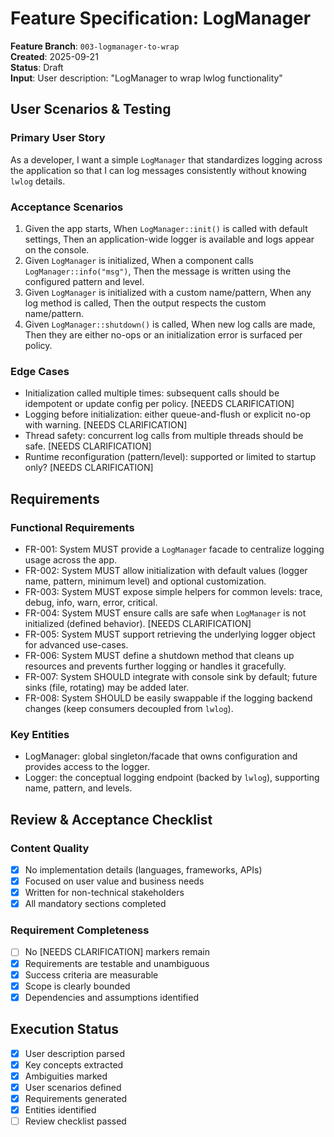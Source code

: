 # Feature Specification: LogManager

**Feature Branch**: `003-logmanager-to-wrap`  
**Created**: 2025-09-21  
**Status**: Draft  
**Input**: User description: "LogManager to wrap lwlog functionality"

## User Scenarios & Testing

### Primary User Story
As a developer, I want a simple `LogManager` that standardizes logging across the application so that I can log messages consistently without knowing `lwlog` details.

### Acceptance Scenarios
1. Given the app starts, When `LogManager::init()` is called with default settings, Then an application-wide logger is available and logs appear on the console.
2. Given `LogManager` is initialized, When a component calls `LogManager::info("msg")`, Then the message is written using the configured pattern and level.
3. Given `LogManager` is initialized with a custom name/pattern, When any log method is called, Then the output respects the custom name/pattern.
4. Given `LogManager::shutdown()` is called, When new log calls are made, Then they are either no-ops or an initialization error is surfaced per policy.

### Edge Cases
- Initialization called multiple times: subsequent calls should be idempotent or update config per policy. [NEEDS CLARIFICATION]
- Logging before initialization: either queue-and-flush or explicit no-op with warning. [NEEDS CLARIFICATION]
- Thread safety: concurrent log calls from multiple threads should be safe. [NEEDS CLARIFICATION]
- Runtime reconfiguration (pattern/level): supported or limited to startup only? [NEEDS CLARIFICATION]

## Requirements

### Functional Requirements
- FR-001: System MUST provide a `LogManager` facade to centralize logging usage across the app.
- FR-002: System MUST allow initialization with default values (logger name, pattern, minimum level) and optional customization.
- FR-003: System MUST expose simple helpers for common levels: trace, debug, info, warn, error, critical.
- FR-004: System MUST ensure calls are safe when `LogManager` is not initialized (defined behavior). [NEEDS CLARIFICATION]
- FR-005: System MUST support retrieving the underlying logger object for advanced use-cases.
- FR-006: System MUST define a shutdown method that cleans up resources and prevents further logging or handles it gracefully.
- FR-007: System SHOULD integrate with console sink by default; future sinks (file, rotating) may be added later.
- FR-008: System SHOULD be easily swappable if the logging backend changes (keep consumers decoupled from `lwlog`).

### Key Entities
- LogManager: global singleton/facade that owns configuration and provides access to the logger.
- Logger: the conceptual logging endpoint (backed by `lwlog`), supporting name, pattern, and levels.

## Review & Acceptance Checklist

### Content Quality
- [x] No implementation details (languages, frameworks, APIs)
- [x] Focused on user value and business needs
- [x] Written for non-technical stakeholders
- [x] All mandatory sections completed

### Requirement Completeness
- [ ] No [NEEDS CLARIFICATION] markers remain
- [x] Requirements are testable and unambiguous
- [x] Success criteria are measurable
- [x] Scope is clearly bounded
- [x] Dependencies and assumptions identified

## Execution Status

- [x] User description parsed
- [x] Key concepts extracted
- [x] Ambiguities marked
- [x] User scenarios defined
- [x] Requirements generated
- [x] Entities identified
- [ ] Review checklist passed
